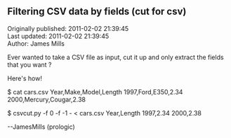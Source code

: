 ## Filtering CSV data by fields (cut for csv)  
Originally published: 2011-02-02 21:39:45  
Last updated: 2011-02-02 21:39:45  
Author: James Mills  
  
Ever wanted to take a CSV file as input, cut it up
and only extract the fields that you want ?

Here's how!

$ cat cars.csv 
Year,Make,Model,Length
1997,Ford,E350,2.34
2000,Mercury,Cougar,2.38

$ csvcut.py -f 0 -f -1 - < cars.csv 
Year,Length
1997,2.34
2000,2.38

--JamesMills (prologic)